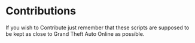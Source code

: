 # Contributions
If you wish to Contribute just remember that these scripts are supposed to be kept as close to Grand Theft Auto Online as possible.
